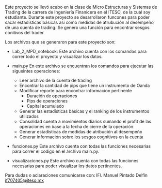 Este proyecto se llevó acabo en la clase de Micro Estructuras y Sistemas de Trading de la carrera de Ingeniería Finanicera en el ITESO, de la cual soy estudiante. Durante este proyecto se desarrollaron funcones para poder sacar estadísticas básicas asi como medidas de atrubución al desempeño de una cuenta de trading. Se genero una función para encontrar sesgos conitivos del trader. 

Los archivos que se generaron para este proyecto son:


  - Lab_2_MPD_notebook:
    Este archivo cuenta con los comandos para correr todo el proyecto y visualizar los datos.
  - main.py 
    En este archivo se encuentran los comandos para ejecutar las sigueintes operaciones:
      - Leer archivo de la cuenta de trading
      - Encontrar la cantidad de pips que tiene un instrumento de Oanda
      - Modificar reporte para encontrar informacion pertinente
        - Duración de operaciones
        - Pips de operaciones
        - Capital acumulado
      - Generar las estadísticas básicas y el ranking de los instrumentos utilizados
      - Consolidad cuenta a movimientos diarios sumando el profit de las operaciones en base a la fecha de cierre de la operación
      - Generar estadísticas de medidas de atribución al desempeño
      - Generar información sobre los sesgos cognitivos en la cuenta
      
  - funciones.py
    Este archivo cuenta con todas las funciones necesarias para correr el codigo en el archivo main.py.
  
  - visualizaciones.py
    Este archivo cuenta con todas las funciones necesarias para poder visualizar los datos pertinentes.
    
    
   Para dudas o aclaraciones comunicarse con:
   IFI. Manuel Pintado Delfín
   if707405@iteso.mx
